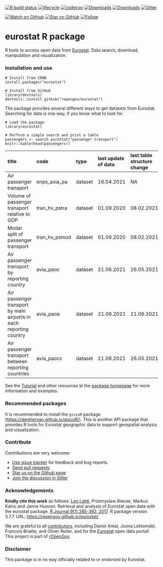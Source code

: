 <!-- README.md is generated from README.Rmd. Please edit that file -->
<!-- badges: start -->

[![R build
status](https://github.com/rOpenGov/eurostat/workflows/R-CMD-check/badge.svg)](https://github.com/rOpenGov/eurostat/actions)
[![lifecycle](https://img.shields.io/badge/lifecycle-stable-brightgreen.svg)](https://lifecycle.r-lib.org/articles/stages.html#stable-1)
[![codecov](https://codecov.io/gh/rOpenGov/eurostat/branch/master/graph/badge.svg?token=Wp2VVvpWQA)](https://codecov.io/gh/rOpenGov/eurostat)
[![Downloads](http://cranlogs.r-pkg.org/badges/grand-total/eurostat)](https://cran.r-project.org/package=eurostat)
[![Downloads](http://cranlogs.r-pkg.org/badges/eurostat)](https://cran.r-project.org/package=eurostat)
[![Gitter](https://badges.gitter.im/rOpenGov/eurostat.svg)](https://gitter.im/rOpenGov/eurostat?utm_source=badge&utm_medium=badge&utm_campaign=pr-badge)

[![Watch on
GitHub](https://img.shields.io/github/watchers/ropengov/eurostat.svg?style=social)](https://github.com/ropengov/eurostat/watchers)
[![Star on
GitHub](https://img.shields.io/github/stars/ropengov/eurostat.svg?style=social)](https://github.com/ropengov/eurostat/stargazers)
[![Follow](https://img.shields.io/twitter/follow/ropengov.svg?style=social)](https://twitter.com/intent/follow?screen_name=ropengov)

<!--[![Build Status](https://travis-ci.org/rOpenGov/eurostat.svg?branch=master)](https://travis-ci.org/rOpenGov/eurostat)-->
<!--[![AppVeyor Status](https://ci.appveyor.com/api/projects/status/github/rOpenGov/eurostat?branch=master&svg=true)](https://ci.appveyor.com/project/rOpenGov/eurostat)-->
<!--[![license](https://img.shields.io/github/license/mashape/apistatus.svg)]()-->
<!--[![DOI](https://zenodo.org/badge/DOI/10.5281/zenodo.399279.svg)](https://doi.org/10.5281/zenodo.399279)-->
<!--[![PRs Welcome][prs-badge]][prs]-->
<!--[![Code of Conduct][coc-badge]][coc]-->
<!--[![Contributors](https://img.shields.io/github/contributors/cdnjs/cdnjs.svg?style=flat-square)](#contributors)-->
<!--[![License](https://img.shields.io/pypi/l/Django.svg)](https://opensource.org/licenses/BSD-2-Clause)-->
<!--[![Stories in Ready](http://badge.waffle.io/ropengov/eurostat.png?label=TODO)](http://waffle.io/ropengov/eurostat)-->
<!--[![CRAN version](http://www.r-pkg.org/badges/version/eurostat)](https://cran.r-project.org/package=eurostat)-->
<!-- badges: end -->

eurostat R package
==================

R tools to access open data from
[Eurostat](https://ec.europa.eu/eurostat). Data search, download,
manipulation and visualization.

### Installation and use

    # Install from CRAN
    install.packages("eurostat")

    # Install from GitHub
    library(devtools)
    devtools::install_github("ropengov/eurostat")

The package provides several different ways to get datasets from
Eurostat. Searching for data is one way, if you know what to look for.

    # Load the package
    library(eurostat)

    # Perform a simple search and print a table
    passengers <- search_eurostat("passenger transport")
    knitr::kable(head(passengers))

<table style="width:100%;">
<colgroup>
<col style="width: 40%" />
<col style="width: 8%" />
<col style="width: 4%" />
<col style="width: 12%" />
<col style="width: 17%" />
<col style="width: 6%" />
<col style="width: 5%" />
<col style="width: 4%" />
</colgroup>
<thead>
<tr class="header">
<th style="text-align: left;">title</th>
<th style="text-align: left;">code</th>
<th style="text-align: left;">type</th>
<th style="text-align: left;">last update of data</th>
<th style="text-align: left;">last table structure change</th>
<th style="text-align: left;">data start</th>
<th style="text-align: left;">data end</th>
<th style="text-align: left;">values</th>
</tr>
</thead>
<tbody>
<tr class="odd">
<td style="text-align: left;">Air passenger transport</td>
<td style="text-align: left;">enps_avia_pa</td>
<td style="text-align: left;">dataset</td>
<td style="text-align: left;">16.04.2021</td>
<td style="text-align: left;">NA</td>
<td style="text-align: left;">2005</td>
<td style="text-align: left;">2020</td>
<td style="text-align: left;">NA</td>
</tr>
<tr class="even">
<td style="text-align: left;">Volume of passenger transport relative to GDP</td>
<td style="text-align: left;">tran_hv_pstra</td>
<td style="text-align: left;">dataset</td>
<td style="text-align: left;">01.09.2020</td>
<td style="text-align: left;">08.02.2021</td>
<td style="text-align: left;">1990</td>
<td style="text-align: left;">2018</td>
<td style="text-align: left;">NA</td>
</tr>
<tr class="odd">
<td style="text-align: left;">Modal split of passenger transport</td>
<td style="text-align: left;">tran_hv_psmod</td>
<td style="text-align: left;">dataset</td>
<td style="text-align: left;">01.09.2020</td>
<td style="text-align: left;">08.02.2021</td>
<td style="text-align: left;">1990</td>
<td style="text-align: left;">2018</td>
<td style="text-align: left;">NA</td>
</tr>
<tr class="even">
<td style="text-align: left;">Air passenger transport by reporting country</td>
<td style="text-align: left;">avia_paoc</td>
<td style="text-align: left;">dataset</td>
<td style="text-align: left;">21.06.2021</td>
<td style="text-align: left;">26.05.2021</td>
<td style="text-align: left;">1993</td>
<td style="text-align: left;">2021Q1</td>
<td style="text-align: left;">NA</td>
</tr>
<tr class="odd">
<td style="text-align: left;">Air passenger transport by main airports in each reporting country</td>
<td style="text-align: left;">avia_paoa</td>
<td style="text-align: left;">dataset</td>
<td style="text-align: left;">21.06.2021</td>
<td style="text-align: left;">21.06.2021</td>
<td style="text-align: left;">1993</td>
<td style="text-align: left;">2021Q1</td>
<td style="text-align: left;">NA</td>
</tr>
<tr class="even">
<td style="text-align: left;">Air passenger transport between reporting countries</td>
<td style="text-align: left;">avia_paocc</td>
<td style="text-align: left;">dataset</td>
<td style="text-align: left;">21.06.2021</td>
<td style="text-align: left;">26.05.2021</td>
<td style="text-align: left;">1993</td>
<td style="text-align: left;">2021Q1</td>
<td style="text-align: left;">NA</td>
</tr>
</tbody>
</table>

See the
[Tutorial](https://ropengov.github.io/eurostat/articles/website/eurostat_tutorial.html)
and other resources at the [package
homepage](https://ropengov.github.io/eurostat/) for more information and
examples.

### Recommended packages

It is recommended to install the `giscoR` package
(<a href="https://dieghernan.github.io/giscoR/" class="uri">https://dieghernan.github.io/giscoR/</a>).
This is another API package that provides R tools for Eurostat
geographic data to support geospatial analysis and visualization.

### Contribute

Contributions are very welcome:

-   [Use issue tracker](https://github.com/ropengov/eurostat/issues) for
    feedback and bug reports.
-   [Send pull requests](https://github.com/ropengov/eurostat/)
-   [Star us on the Github page](https://github.com/ropengov/eurostat/)
-   [Join the discussion in Gitter](https://gitter.im/rOpenGov/eurostat)

### Acknowledgements

**Kindly cite this work** as follows: [Leo
Lahti](https://github.com/antagomir), Przemyslaw Biecek, Markus Kainu
and Janne Huovari. Retrieval and analysis of Eurostat open data with the
eurostat package. [R Journal 9(1):385-392,
2017](https://journal.r-project.org/archive/2017/RJ-2017-019/index.html).
R package version 3.7.7. URL: <https://ropengov.github.io/eurostat/>

We are grateful to all
[contributors](https://github.com/ropengov/eurostat/graphs/contributors),
including Daniel Antal, Joona Lehtomäki, Francois Briatte, and Oliver
Reiter, and for the [Eurostat](https://ec.europa.eu/eurostat/) open data
portal! This project is part of [rOpenGov](http://ropengov.org).

### Disclaimer

This package is in no way officially related to or endorsed by Eurostat.

<!--[build-badge]: https://img.shields.io/travis/ropengov/eurostat.svg?style=flat-square-->
<!--[build]: https://travis-ci.org/ropengov/eurostat-->
